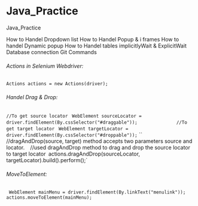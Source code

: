 # Java_Practice
Java_Practice


How to Handel Dropdown list
How to Handel Popup & i frames
How to handel Dynamic popup
How to Handel tables
implicitlyWait & ExplicitWait
Database connection 
Git Commands




###### Actions in Selenium Webdriver:

`Actions actions = new Actions(driver);`

###### Handel Drag & Drop:
 `//To get source locator`
` WebElement sourceLocator = driver.findElement(By.cssSelector("#draggable"));`
  `              //To get target locator`
` WebElement targetLocator = driver.findElement(By.cssSelector("#droppable"));`
 ``               //dragAndDrop(source, target) method accepts two parameters source and locator. `
 `               //used dragAndDrop method to drag and drop the source locator to target locator`
 `actions.dragAndDrop(sourceLocator, targetLocator).build().perform();`

###### MoveToElement:
`
 WebElement mainMenu = driver.findElement(By.linkText("menulink"));`
`actions.moveToElement(mainMenu);`

